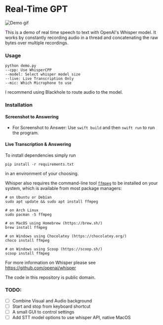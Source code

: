 # Real-Time GPT 

![Demo gif](demo.gif)

This is a demo of real time speech to text with OpenAI's Whisper model. It works by constantly recording audio in a thread and concatenating the raw bytes over multiple recordings.

### Usage

```
python demo.py
--cpp: Use WhisperCPP
--model: Select whisper model size
--live: Live Transcription Only
--mic: Which Microphone to use
```
I recommend using Blackhole to route audio to the model.


### Installation
#### Screenshot to Answering
* For Screenshot to Answer:
Use `swift build` and then `swift run` to run the program.


#### Live Transcription & Answering
To install dependencies simply run
```
pip install -r requirements.txt
```
in an environment of your choosing.

Whisper also requires the command-line tool [`ffmpeg`](https://ffmpeg.org/) to be installed on your system, which is available from most package managers:

```
# on Ubuntu or Debian
sudo apt update && sudo apt install ffmpeg

# on Arch Linux
sudo pacman -S ffmpeg

# on MacOS using Homebrew (https://brew.sh/)
brew install ffmpeg

# on Windows using Chocolatey (https://chocolatey.org/)
choco install ffmpeg

# on Windows using Scoop (https://scoop.sh/)
scoop install ffmpeg
```

For more information on Whisper please see https://github.com/openai/whisper

The code in this repository is public domain.

### TODO:
- [ ] Combine Visual and Audio background
- [ ] Start and stop from keyboard shortcut
- [ ] A small GUI to control settings
- [ ] Add STT model options to use whisper API, native MacOS

